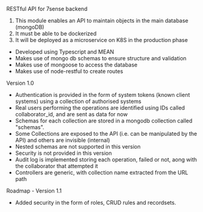 RESTful API for 7sense backend

1. This module enables an API to maintain objects in the main database (mongoDB)
1. It must be able to be dockerized
1. It will be deployed as a microservice on K8S in the production phase



* Developed using Typescript and MEAN
* Makes use of mongo db schemas to ensure structure and validation
* Makes use of mongoose to access the database
* Makes use of node-restful to create routes


Version 1.0
* Authentication is provided in the form of system tokens (known client systems) using a collection of authorised systems
* Real users performing the operations are identified using IDs called collaborator_id, and are sent as data for now 
* Schemas for each collection are stored in a mongodb collection called "schemas". 
* Some Collections are exposed to the API (i.e. can be manipulated by the API) and others are invisible (internal) 
* Nested schemas are not supported in this version
* Security is not provided in this version
* Audit log is implemented storing each operation, failed or not, aong with the collaborator that attempted it
* Controllers are generic, with collection name extracted from the URL path


Roadmap - Version 1.1
* Added security in the form of roles, CRUD rules and recordsets.

